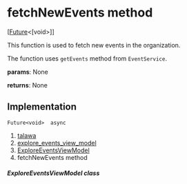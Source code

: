 
<div>

# fetchNewEvents method

</div>


[[Future](https://api.flutter.dev/flutter/dart-core/Future-class.html)\<[void\>]]




This function is used to fetch new events in the organization.

The function uses `getEvents` method from `EventService`.

**params**: None

**returns**: None



## Implementation

``` language-dart
Future<void>  async 
```







1.  [talawa](../../index.md)
2.  [explore_events_view_model](../../view_model_after_auth_view_models_event_view_models_explore_events_view_model/)
3.  [ExploreEventsViewModel](../../view_model_after_auth_view_models_event_view_models_explore_events_view_model/ExploreEventsViewModel-class.md)
4.  fetchNewEvents method

##### ExploreEventsViewModel class







